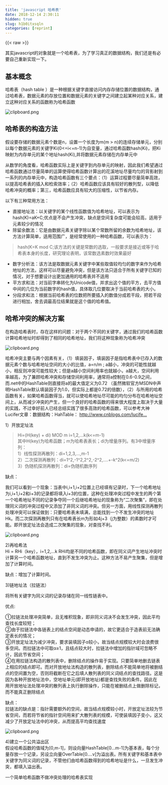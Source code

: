 ```yaml
---
title: 'javascript 哈希表' 
date: 2018-12-14 2:30:11
hidden: true
slug: h1b0itxsqln
categories: [reprint]
---
```


{{< raw >}}

                    
<p>其实javascript的对象就是一个哈希表，为了学习真正的数据结构，我们还是有必要自己重新实现一下。</p>
<h2 id="articleHeader0">基本概念</h2>
<p>哈希表（hash table ）是一种根据关键字直接访问内存存储位置的数据结构，通过哈希表，数据元素的存放位置和数据元素的关键字之间建立起某种对应关系，建立这种对应关系的函数称为哈希函数</p>
<p><span class="img-wrap"><img data-src="/img/bV3f9x?w=608&amp;h=325" src="https://static.alili.tech/img/bV3f9x?w=608&amp;h=325" alt="clipboard.png" title="clipboard.png" style="cursor: pointer; display: inline;"></span></p>
<h2 id="articleHeader1">哈希表的构造方法</h2>
<p>假设要存储的数据元素个数是n，设置一个长度为m(m &gt; n)的连续存储单元，分别以每个数据元素的关键字Ki(0&lt;=i&lt;=n-1)为自变量，通过哈希函数hash(Ki)，把Ki映射为内存单元的某个地址hash(Ki),并将数据元素存储在内存单元中</p>
<p>从数学的角度看，哈希函数实际上是关键字到内存单元的映射，因此我们希望通过哈希函数通过尽量简单的运算使得哈希函数计算出的花溪地址尽量均匀的背影射到一系列的内存单元中，构造哈希函数有三个要点：（1）运算过程要尽量简单高效，以提高哈希表的插入和检索效率；（2）哈希函数应该具有较好的散列型，以降低哈希冲突的概率；第三，哈希函数应具有较大的压缩性，以节省内存。</p>
<p>以下有三种常用方法：</p>
<ul>
<li>直接地址法：以关键字的某个线性函数值为哈希地址，可以表示为hash(K)=aK+C;优点是不会产生冲突，缺点是空间复杂度可能会较高，适用于元素较少的情况</li>
<li>除留余数法：它是由数据元素关键字除以某个常数所留的余数为哈希地址，该方法计算简单，适用范围广，是经常使用的一种哈希函数，可以表示为：</li>
</ul>
<blockquote>hash(K=K mod C;该方法的关键是常数的选取，一般要求是接近或等于哈希表本身的长度，研究理论表明，该常数选素数时效果最好</blockquote>
<ul>
<li>数字分析法：该方法是取数据元素关键字中某些取值较均匀的数字来作为哈希地址的方法，这样可以尽量避免冲突，但是该方法只适合于所有关键字已知的情况，对于想要设计出更加通用的哈希表并不适用</li>
<li>平方求和法：对当前字串转化为Unicode值，并求出这个值的平方，去平方值中间的几位为当前数字的hash值，具体取几位要取决于当前哈希表的大小。</li>
<li>分段求和法：根据当前哈希表的位数把所要插入的数值分成若干段，把若干段进行相加，舍去调最高位结果就是这个值的哈希值。</li>
</ul>
<h2 id="articleHeader2">哈希冲突的解决方案</h2>
<p>在构造哈希表时，存在这样的问题：对于两个不同的关键字，通过我们的哈希函数计算哈希地址时却得到了相同的哈希地址，我们将这种现象称为哈希冲突</p>
<p><span class="img-wrap"><img data-src="/img/bV3f92?w=783&amp;h=312" src="https://static.alili.tech/img/bV3f92?w=783&amp;h=312" alt="clipboard.png" title="clipboard.png" style="cursor: pointer;"></span></p>
<p>哈希冲突主要与两个因素有关，（1）填装因子，填装因子是指哈希表中已存入的数据元素个数与哈希地址空间的大小的比值，a=n/m ; a越小，冲突的可能性就越小，相反则冲突可能性较大；但是a越小空间利用率也就越小，a越大，空间利用率越高，为了兼顾哈希冲突和存储空间利用率，通常将a控制在0.6-0.9之间，而.net中的HashTable则直接将a的最大值定义为0.72 （虽然微软官方MSDN中声明HashTable默认填装因子为1.0，但实际上都是0.72的倍数），（2）与所用的哈希函数有关，如果哈希函数得当，就可以使哈希地址尽可能的均匀分布在哈希地址空间上，从而减少冲突的产生，但一个良好的哈希函数的得来很大程度上取决于大量的实践，不过幸好前人已经总结实践了很多高效的哈希函数，可以参考大神Lucifer文章：数据结构：HahTable：   <a href="http://www.cnblogs.com/lucifer1982/archive/2008/06/18/1224319.html" rel="nofollow noreferrer" target="_blank">http://www.cnblogs.com/lucife...</a></p>
<p>1）开放定址法</p>
<blockquote>Hi=(H(key) + di) MOD m i=1,2,...k(k&lt;=m-1)<br>其中H(key)为哈希函数；m为哈希表表长；di为增量序列。有3中增量序列：<br>1）线性探测再散列：di=1,2,3,...,m-1<br>2）二次探测再散列：di=1^2,-1^2,2^2,-2^2,....+-k^2(k&lt;=m/2)<br>3）伪随机探测再散列：di=伪随机数序列</blockquote>
<p>缺点：</p>
<p>我们可以看到一个现象：当表中i,i+1,i+2位置上已经填有记录时，下一个哈希地址为i,i+1,i+2和i+3的记录都将填入i+3的位置，这种在处理冲突过程中发生的两个第一个哈希地址不同的记录争夺同一个后继哈希地址的现象称为“二次聚集”，即在处理同义词的冲突过程中又添加了非同义词的冲突。但另一方面，用线性探测再散列处理冲突可以保证做到：只要哈希表未填满，总能找到一个不发生冲突的地址Hk。而二次探测再散列只有在哈希表长m为形如4j+3（j为整数）的素数时才可能。即开放定址法会造成二次聚集的现象，对查找不利。</p>
<p><span class="img-wrap"><img data-src="/img/bV3gaj?w=701&amp;h=312" src="https://static.alili.tech/img/bV3gaj?w=701&amp;h=312" alt="clipboard.png" title="clipboard.png" style="cursor: pointer; display: inline;"></span></p>
<p>2)再哈希法<br>Hi = RHi（key），i=1,2,...k RHi均是不同的哈希函数，即在同义词产生地址冲突时计算另一个哈希函数地址，直到不发生冲突为止。这种方法不易产生聚集，但是增加了计算时间。</p>
<p>缺点：增加了计算时间。</p>
<p>3)链地址法（拉链法）</p>
<p>将所有关键字为同义词的记录存储在同一线性链表中。</p>
<p>优点:</p>
<p>①拉链法处理冲突简单，且无堆积现象，即非同义词决不会发生冲突，因此平均查找长度较短；<br>②由于拉链法中各链表上的结点空间是动态申请的，故它更适合于造表前无法确定表长的情况；<br>③开放定址法为减少冲突，要求装填因子α较小，故当结点规模较大时会浪费很多空间。而拉链法中可取α≥1，且结点较大时，拉链法中增加的指针域可忽略不计，因此节省空间；<br>④在用拉链法构造的散列表中，删除结点的操作易于实现。只要简单地删去链表上相应的结点即可。而对开放地址法构造的散列表，删除结点不能简单地将被删结 点的空间置为空，否则将截断在它之后填人散列表的同义词结点的查找路径。这是因为各种开放地址法中，空地址单元(即开放地址)都是查找失败的条件。因此在 用开放地址法处理冲突的散列表上执行删除操作，只能在被删结点上做删除标记，而不能真正删除结点</p>
<p>缺点：<br>拉链法的缺点是：指针需要额外的空间，故当结点规模较小时，开放定址法较为节省空间，而若将节省的指针空间用来扩大散列表的规模，可使装填因子变小，这又减少了开放定址法中的冲突，从而提高平均查找速度</p>
<p><span class="img-wrap"><img data-src="/img/bV3gav?w=816&amp;h=316" src="https://static.alili.tech/img/bV3gav?w=816&amp;h=316" alt="clipboard.png" title="clipboard.png" style="cursor: pointer;"></span></p>
<p>4)建立一个公共溢出区<br>假设哈希函数的值域为[0,m-1]，则设向量HashTable[0...m-1]为基本表，每个分量存放一个记录，另设立向量OverTable[0....v]为溢出表。所有关键字和基本表中关键字为同义词的记录，不管他们由哈希函数得到的哈希地址是什么，一旦发生冲突，都填入溢出表。</p>
<p>一个简单哈希函数不做冲突处理的哈希表实现</p>
<div class="widget-codetool" style="display:none;">
      <div class="widget-codetool--inner">
      <span class="selectCode code-tool" data-toggle="tooltip" data-placement="top" title="" data-original-title="全选"></span>
      <span type="button" class="copyCode code-tool" data-toggle="tooltip" data-placement="top" data-clipboard-text="// by 司徒正美
class Hash{
    constructor(){
        this.table = new Array(1024);
    }
    hash(data) {
    //就将字符串中的每个字符的ASCLL码值相加起来，再对数组的长度取余
        var total = 0;
        for(var i = 0; i < data.length; i++) {
            total += data.charCodeAt(i);
        }
        console.log(&quot;Hash Value: &quot; +data+ &quot; -> &quot; +total);
        return total % this.table.length;
    }
    insert(key, val){
        var pos = this.hash(key);
        this.table[pos] = val;
    }
    get(key){
        var pos = this.hash(key);
        return this.table[pos] 
    }
    show(){
        for(var i = 0; i < this.table.length; i++) {
            if(this.table[i] != undefined) {
                console.log(i + &quot;:&quot; +this.table[i]);
            }
        }
    }
    }
    var someNames = [&quot;David&quot;,&quot;Jennifer&quot;,&quot;Donnie&quot;,&quot;Raymond&quot;,&quot;Cynthia&quot;,&quot;Mike&quot;,&quot;Clayton&quot;,&quot;Danny&quot;,&quot;Jonathan&quot;];
    var hash = new Hash();
    for(var i = 0; i < someNames.length; ++i) {
    hash.insert(someNames[i],someNames[i]);
    }
    
    hash.show(); " title="" data-original-title="复制"></span>
      <span type="button" class="saveToNote code-tool" data-toggle="tooltip" data-placement="top" title="" data-original-title="放进笔记"></span>
      </div>
      </div><pre class="javascript hljs"><code class="javascript"><span class="hljs-comment">// by 司徒正美</span>
<span class="hljs-class"><span class="hljs-keyword">class</span> <span class="hljs-title">Hash</span></span>{
    <span class="hljs-keyword">constructor</span>(){
        <span class="hljs-keyword">this</span>.table = <span class="hljs-keyword">new</span> <span class="hljs-built_in">Array</span>(<span class="hljs-number">1024</span>);
    }
    hash(data) {
    <span class="hljs-comment">//就将字符串中的每个字符的ASCLL码值相加起来，再对数组的长度取余</span>
        <span class="hljs-keyword">var</span> total = <span class="hljs-number">0</span>;
        <span class="hljs-keyword">for</span>(<span class="hljs-keyword">var</span> i = <span class="hljs-number">0</span>; i &lt; data.length; i++) {
            total += data.charCodeAt(i);
        }
        <span class="hljs-built_in">console</span>.log(<span class="hljs-string">"Hash Value: "</span> +data+ <span class="hljs-string">" -&gt; "</span> +total);
        <span class="hljs-keyword">return</span> total % <span class="hljs-keyword">this</span>.table.length;
    }
    insert(key, val){
        <span class="hljs-keyword">var</span> pos = <span class="hljs-keyword">this</span>.hash(key);
        <span class="hljs-keyword">this</span>.table[pos] = val;
    }
    get(key){
        <span class="hljs-keyword">var</span> pos = <span class="hljs-keyword">this</span>.hash(key);
        <span class="hljs-keyword">return</span> <span class="hljs-keyword">this</span>.table[pos] 
    }
    show(){
        <span class="hljs-keyword">for</span>(<span class="hljs-keyword">var</span> i = <span class="hljs-number">0</span>; i &lt; <span class="hljs-keyword">this</span>.table.length; i++) {
            <span class="hljs-keyword">if</span>(<span class="hljs-keyword">this</span>.table[i] != <span class="hljs-literal">undefined</span>) {
                <span class="hljs-built_in">console</span>.log(i + <span class="hljs-string">":"</span> +<span class="hljs-keyword">this</span>.table[i]);
            }
        }
    }
    }
    <span class="hljs-keyword">var</span> someNames = [<span class="hljs-string">"David"</span>,<span class="hljs-string">"Jennifer"</span>,<span class="hljs-string">"Donnie"</span>,<span class="hljs-string">"Raymond"</span>,<span class="hljs-string">"Cynthia"</span>,<span class="hljs-string">"Mike"</span>,<span class="hljs-string">"Clayton"</span>,<span class="hljs-string">"Danny"</span>,<span class="hljs-string">"Jonathan"</span>];
    <span class="hljs-keyword">var</span> hash = <span class="hljs-keyword">new</span> Hash();
    <span class="hljs-keyword">for</span>(<span class="hljs-keyword">var</span> i = <span class="hljs-number">0</span>; i &lt; someNames.length; ++i) {
    hash.insert(someNames[i],someNames[i]);
    }
    
    hash.show(); </code></pre>
<p><span class="img-wrap"><img data-src="/img/bV3gfL?w=834&amp;h=650" src="https://static.alili.tech/img/bV3gfL?w=834&amp;h=650" alt="clipboard.png" title="clipboard.png" style="cursor: pointer; display: inline;"></span></p>
<p>采用的是平方取中法构建哈希函数，开放地址法线性探测法进行解决冲突。</p>
<div class="widget-codetool" style="display:none;">
      <div class="widget-codetool--inner">
      <span class="selectCode code-tool" data-toggle="tooltip" data-placement="top" title="" data-original-title="全选"></span>
      <span type="button" class="copyCode code-tool" data-toggle="tooltip" data-placement="top" data-clipboard-text="class Hash{
    constructor(){
        this.table = new Array(1000);
    }
    hash(data) {
        var total = 0;
        for(var i = 0; i < data.length; i++) {
            total += data.charCodeAt(i);
        }
            //把字符串转化为字符用来求和之后进行平方运算
        var s = total * total + &quot;&quot;
            //保留中间2位
        var index = s.charAt( s.length/2 -1) *10 + s.charAt( s.length/2  ) * 1
        console.log(&quot;Hash Value: &quot; +data+ &quot; -> &quot; +index);
        return index;
    }
    solveClash(index, value){
        var table = this.table
        //进行线性开放地址法解决冲突
        for(var i=0; index+i<1000;i++){
            if(table[index+i] == null){
                table[index+i] = value;
                break;
            }
        }
    }
    insert(key, val){
        var index = this.hash(key);
        //把取中当做哈希表中索引
        if(this.table[index] == null){
            this.table[index] = val;
        }else{
            this.solveClash(index, val);
        }
    }
    get(key){
        var pos = this.hash(key);
        return this.table[pos] 
    }
    show(){
        for(var i = 0; i < this.table.length; i++) {
            if(this.table[i] != undefined) {
                console.log(i + &quot;:&quot; +this.table[i]);
            }
        }
    }
}
var someNames = [&quot;David&quot;,&quot;Jennifer&quot;,&quot;Donnie&quot;,&quot;Raymond&quot;,&quot;Cynthia&quot;,&quot;Mike&quot;,&quot;Clayton&quot;,&quot;Danny&quot;,&quot;Jonathan&quot;];
var hash = new Hash();
for(var i = 0; i < someNames.length; ++i) {
    hash.insert(someNames[i],someNames[i]);
}

hash.show(); " title="" data-original-title="复制"></span>
      <span type="button" class="saveToNote code-tool" data-toggle="tooltip" data-placement="top" title="" data-original-title="放进笔记"></span>
      </div>
      </div><pre class="javascript hljs"><code class="javascript"><span class="hljs-class"><span class="hljs-keyword">class</span> <span class="hljs-title">Hash</span></span>{
    <span class="hljs-keyword">constructor</span>(){
        <span class="hljs-keyword">this</span>.table = <span class="hljs-keyword">new</span> <span class="hljs-built_in">Array</span>(<span class="hljs-number">1000</span>);
    }
    hash(data) {
        <span class="hljs-keyword">var</span> total = <span class="hljs-number">0</span>;
        <span class="hljs-keyword">for</span>(<span class="hljs-keyword">var</span> i = <span class="hljs-number">0</span>; i &lt; data.length; i++) {
            total += data.charCodeAt(i);
        }
            <span class="hljs-comment">//把字符串转化为字符用来求和之后进行平方运算</span>
        <span class="hljs-keyword">var</span> s = total * total + <span class="hljs-string">""</span>
            <span class="hljs-comment">//保留中间2位</span>
        <span class="hljs-keyword">var</span> index = s.charAt( s.length/<span class="hljs-number">2</span> <span class="hljs-number">-1</span>) *<span class="hljs-number">10</span> + s.charAt( s.length/<span class="hljs-number">2</span>  ) * <span class="hljs-number">1</span>
        <span class="hljs-built_in">console</span>.log(<span class="hljs-string">"Hash Value: "</span> +data+ <span class="hljs-string">" -&gt; "</span> +index);
        <span class="hljs-keyword">return</span> index;
    }
    solveClash(index, value){
        <span class="hljs-keyword">var</span> table = <span class="hljs-keyword">this</span>.table
        <span class="hljs-comment">//进行线性开放地址法解决冲突</span>
        <span class="hljs-keyword">for</span>(<span class="hljs-keyword">var</span> i=<span class="hljs-number">0</span>; index+i&lt;<span class="hljs-number">1000</span>;i++){
            <span class="hljs-keyword">if</span>(table[index+i] == <span class="hljs-literal">null</span>){
                table[index+i] = value;
                <span class="hljs-keyword">break</span>;
            }
        }
    }
    insert(key, val){
        <span class="hljs-keyword">var</span> index = <span class="hljs-keyword">this</span>.hash(key);
        <span class="hljs-comment">//把取中当做哈希表中索引</span>
        <span class="hljs-keyword">if</span>(<span class="hljs-keyword">this</span>.table[index] == <span class="hljs-literal">null</span>){
            <span class="hljs-keyword">this</span>.table[index] = val;
        }<span class="hljs-keyword">else</span>{
            <span class="hljs-keyword">this</span>.solveClash(index, val);
        }
    }
    get(key){
        <span class="hljs-keyword">var</span> pos = <span class="hljs-keyword">this</span>.hash(key);
        <span class="hljs-keyword">return</span> <span class="hljs-keyword">this</span>.table[pos] 
    }
    show(){
        <span class="hljs-keyword">for</span>(<span class="hljs-keyword">var</span> i = <span class="hljs-number">0</span>; i &lt; <span class="hljs-keyword">this</span>.table.length; i++) {
            <span class="hljs-keyword">if</span>(<span class="hljs-keyword">this</span>.table[i] != <span class="hljs-literal">undefined</span>) {
                <span class="hljs-built_in">console</span>.log(i + <span class="hljs-string">":"</span> +<span class="hljs-keyword">this</span>.table[i]);
            }
        }
    }
}
<span class="hljs-keyword">var</span> someNames = [<span class="hljs-string">"David"</span>,<span class="hljs-string">"Jennifer"</span>,<span class="hljs-string">"Donnie"</span>,<span class="hljs-string">"Raymond"</span>,<span class="hljs-string">"Cynthia"</span>,<span class="hljs-string">"Mike"</span>,<span class="hljs-string">"Clayton"</span>,<span class="hljs-string">"Danny"</span>,<span class="hljs-string">"Jonathan"</span>];
<span class="hljs-keyword">var</span> hash = <span class="hljs-keyword">new</span> Hash();
<span class="hljs-keyword">for</span>(<span class="hljs-keyword">var</span> i = <span class="hljs-number">0</span>; i &lt; someNames.length; ++i) {
    hash.insert(someNames[i],someNames[i]);
}

hash.show(); </code></pre>
<p><span class="img-wrap"><img data-src="/img/bV3gjB?w=562&amp;h=652" src="https://static.alili.tech/img/bV3gjB?w=562&amp;h=652" alt="clipboard.png" title="clipboard.png" style="cursor: pointer;"></span></p>
<h2 id="articleHeader3">几种常见的hash函数</h2>
<h3 id="articleHeader4">DJBHash</h3>
<div class="widget-codetool" style="display:none;">
      <div class="widget-codetool--inner">
      <span class="selectCode code-tool" data-toggle="tooltip" data-placement="top" title="" data-original-title="全选"></span>
      <span type="button" class="copyCode code-tool" data-toggle="tooltip" data-placement="top" data-clipboard-text="unsigned int DJBHash(char *str)    
{    
    unsigned int hash = 5381;    
     
    while (*str){    
        hash = ((hash << 5) + hash) + (*str++); /* times 33 */    
    }    
    hash &amp;= ~(1 << 31); /* strip the highest bit */    
    return hash;    
}
" title="" data-original-title="复制"></span>
      <span type="button" class="saveToNote code-tool" data-toggle="tooltip" data-placement="top" title="" data-original-title="放进笔记"></span>
      </div>
      </div><pre class="cpp hljs"><code class="cpp"><span class="hljs-function"><span class="hljs-keyword">unsigned</span> <span class="hljs-keyword">int</span> <span class="hljs-title">DJBHash</span><span class="hljs-params">(<span class="hljs-keyword">char</span> *str)</span>    
</span>{    
    <span class="hljs-keyword">unsigned</span> <span class="hljs-keyword">int</span> hash = <span class="hljs-number">5381</span>;    
     
    <span class="hljs-keyword">while</span> (*str){    
        hash = ((hash &lt;&lt; <span class="hljs-number">5</span>) + hash) + (*str++); <span class="hljs-comment">/* times 33 */</span>    
    }    
    hash &amp;= ~(<span class="hljs-number">1</span> &lt;&lt; <span class="hljs-number">31</span>); <span class="hljs-comment">/* strip the highest bit */</span>    
    <span class="hljs-keyword">return</span> hash;    
}
</code></pre>
<p>javascript版</p>
<div class="widget-codetool" style="display:none;">
      <div class="widget-codetool--inner">
      <span class="selectCode code-tool" data-toggle="tooltip" data-placement="top" title="" data-original-title="全选"></span>
      <span type="button" class="copyCode code-tool" data-toggle="tooltip" data-placement="top" data-clipboard-text="function DJBHash(str)    {    
    var hash = 5381;   
    var len = str.length , i = 0
     
    while (len--){    
        hash = (hash << 5) + hash + str.charCodeAt(i++); /* times 33 */    
    }    
    hash &amp;= ~(1 << 31); /* strip the highest bit */    
    return hash;    
}" title="" data-original-title="复制"></span>
      <span type="button" class="saveToNote code-tool" data-toggle="tooltip" data-placement="top" title="" data-original-title="放进笔记"></span>
      </div>
      </div><pre class="javascript hljs"><code class="javascript"><span class="hljs-function"><span class="hljs-keyword">function</span> <span class="hljs-title">DJBHash</span>(<span class="hljs-params">str</span>)    </span>{    
    <span class="hljs-keyword">var</span> hash = <span class="hljs-number">5381</span>;   
    <span class="hljs-keyword">var</span> len = str.length , i = <span class="hljs-number">0</span>
     
    <span class="hljs-keyword">while</span> (len--){    
        hash = (hash &lt;&lt; <span class="hljs-number">5</span>) + hash + str.charCodeAt(i++); <span class="hljs-comment">/* times 33 */</span>    
    }    
    hash &amp;= ~(<span class="hljs-number">1</span> &lt;&lt; <span class="hljs-number">31</span>); <span class="hljs-comment">/* strip the highest bit */</span>    
    <span class="hljs-keyword">return</span> hash;    
}</code></pre>
<h3 id="articleHeader5">JS</h3>
<p>Justin Sobel写的一个位操作的哈希函数。<br>原版</p>
<div class="widget-codetool" style="display:none;">
      <div class="widget-codetool--inner">
      <span class="selectCode code-tool" data-toggle="tooltip" data-placement="top" title="" data-original-title="全选"></span>
      <span type="button" class="copyCode code-tool" data-toggle="tooltip" data-placement="top" data-clipboard-text="public long JSHash(String str)  
   {  
      long hash = 1315423911;  
      for(int i = 0; i < str.length(); i++)  
      {  
         hash ^= ((hash << 5) + str.charAt(i) + (hash >> 2));  
      }  
      return hash;  
   }  " title="" data-original-title="复制"></span>
      <span type="button" class="saveToNote code-tool" data-toggle="tooltip" data-placement="top" title="" data-original-title="放进笔记"></span>
      </div>
      </div><pre class="hljs processing"><code><span class="hljs-keyword">public</span> <span class="hljs-keyword">long</span> JSHash(<span class="hljs-keyword">String</span> <span class="hljs-built_in">str</span>)  
   {  
      <span class="hljs-keyword">long</span> hash = <span class="hljs-number">1315423911</span>;  
      <span class="hljs-keyword">for</span>(<span class="hljs-built_in">int</span> i = <span class="hljs-number">0</span>; i &lt; <span class="hljs-built_in">str</span>.length(); i++)  
      {  
         hash ^= ((hash &lt;&lt; <span class="hljs-number">5</span>) + <span class="hljs-built_in">str</span>.charAt(i) + (hash &gt;&gt; <span class="hljs-number">2</span>));  
      }  
      <span class="hljs-keyword">return</span> hash;  
   }  </code></pre>
<p>javascript版</p>
<div class="widget-codetool" style="display:none;">
      <div class="widget-codetool--inner">
      <span class="selectCode code-tool" data-toggle="tooltip" data-placement="top" title="" data-original-title="全选"></span>
      <span type="button" class="copyCode code-tool" data-toggle="tooltip" data-placement="top" data-clipboard-text="function JSHash(str)  {  
      var hash = 1315423911;  
      for(var i = 0; i < str.length; i++)  {  
         hash ^= ((hash << 5) + str.charCodeAt(i) + (hash >> 2));  
      }  
      return hash;  
}  " title="" data-original-title="复制"></span>
      <span type="button" class="saveToNote code-tool" data-toggle="tooltip" data-placement="top" title="" data-original-title="放进笔记"></span>
      </div>
      </div><pre class="hljs matlab"><code><span class="hljs-function"><span class="hljs-keyword">function</span> <span class="hljs-title">JSHash</span><span class="hljs-params">(str)</span>  {  </span>
      var hash = <span class="hljs-number">1315423911</span>;  
      <span class="hljs-keyword">for</span>(var <span class="hljs-built_in">i</span> = <span class="hljs-number">0</span>; <span class="hljs-built_in">i</span> &lt; str.<span class="hljs-built_in">length</span>; <span class="hljs-built_in">i</span>++)  {  
         hash ^= ((hash &lt;&lt; <span class="hljs-number">5</span>) + str.charCodeAt(i) + (hash &gt;&gt; <span class="hljs-number">2</span>));  
      }  
      <span class="hljs-keyword">return</span> hash;  
}  </code></pre>
<h3 id="articleHeader6">PJW</h3>
<p>该散列算法是基于贝尔实验室的彼得J温伯格的的研究。在Compilers一书中（原则，技术和工具），建议采用这个算法的散列函数的哈希方法。</p>
<div class="widget-codetool" style="display:none;">
      <div class="widget-codetool--inner">
      <span class="selectCode code-tool" data-toggle="tooltip" data-placement="top" title="" data-original-title="全选"></span>
      <span type="button" class="copyCode code-tool" data-toggle="tooltip" data-placement="top" data-clipboard-text="public long PJWHash(String str)  
   {  
      long BitsInUnsignedInt = (long)(4 * 8);  
      long ThreeQuarters     = (long)((BitsInUnsignedInt  * 3) / 4);  
      long OneEighth         = (long)(BitsInUnsignedInt / 8);  
      long HighBits          = (long)(0xFFFFFFFF) << (BitsInUnsignedInt - OneEighth);  
      long hash              = 0;  
      long test              = 0;  
      for(int i = 0; i < str.length(); i++)  
      {  
         hash = (hash << OneEighth) + str.charAt(i);  
         if((test = hash &amp; HighBits)  != 0)  
         {  
            hash = (( hash ^ (test >> ThreeQuarters)) &amp; (~HighBits));  
         }  
      }  
      return hash;  
   }  " title="" data-original-title="复制"></span>
      <span type="button" class="saveToNote code-tool" data-toggle="tooltip" data-placement="top" title="" data-original-title="放进笔记"></span>
      </div>
      </div><pre class="java hljs"><code class="java"><span class="hljs-function"><span class="hljs-keyword">public</span> <span class="hljs-keyword">long</span> <span class="hljs-title">PJWHash</span><span class="hljs-params">(String str)</span>  
   </span>{  
      <span class="hljs-keyword">long</span> BitsInUnsignedInt = (<span class="hljs-keyword">long</span>)(<span class="hljs-number">4</span> * <span class="hljs-number">8</span>);  
      <span class="hljs-keyword">long</span> ThreeQuarters     = (<span class="hljs-keyword">long</span>)((BitsInUnsignedInt  * <span class="hljs-number">3</span>) / <span class="hljs-number">4</span>);  
      <span class="hljs-keyword">long</span> OneEighth         = (<span class="hljs-keyword">long</span>)(BitsInUnsignedInt / <span class="hljs-number">8</span>);  
      <span class="hljs-keyword">long</span> HighBits          = (<span class="hljs-keyword">long</span>)(<span class="hljs-number">0xFFFFFFFF</span>) &lt;&lt; (BitsInUnsignedInt - OneEighth);  
      <span class="hljs-keyword">long</span> hash              = <span class="hljs-number">0</span>;  
      <span class="hljs-keyword">long</span> test              = <span class="hljs-number">0</span>;  
      <span class="hljs-keyword">for</span>(<span class="hljs-keyword">int</span> i = <span class="hljs-number">0</span>; i &lt; str.length(); i++)  
      {  
         hash = (hash &lt;&lt; OneEighth) + str.charAt(i);  
         <span class="hljs-keyword">if</span>((test = hash &amp; HighBits)  != <span class="hljs-number">0</span>)  
         {  
            hash = (( hash ^ (test &gt;&gt; ThreeQuarters)) &amp; (~HighBits));  
         }  
      }  
      <span class="hljs-keyword">return</span> hash;  
   }  </code></pre>
<p>javascript版</p>
<div class="widget-codetool" style="display:none;">
      <div class="widget-codetool--inner">
      <span class="selectCode code-tool" data-toggle="tooltip" data-placement="top" title="" data-original-title="全选"></span>
      <span type="button" class="copyCode code-tool" data-toggle="tooltip" data-placement="top" data-clipboard-text="function PJWHash( str)  {  
      var BitsInUnsignedInt = 4 * 8;  
      var ThreeQuarters     =  (BitsInUnsignedInt  * 3) / 4;  
      var OneEighth         = (BitsInUnsignedInt / 8);  
      var HighBits          = (0xFFFFFFFF) << (BitsInUnsignedInt - OneEighth);  
      var hash              = 0;  
      var test              = 0;  
      for(var i = 0; i < str.length; i++)  {  
         hash = (hash << OneEighth) + str.charCodeAt(i);  
         if((test = hash &amp; HighBits)  != 0)  
         {  
            hash = (( hash ^ (test >> ThreeQuarters)) &amp; (~HighBits));  
         }  
      }  
      return hash;  
} " title="" data-original-title="复制"></span>
      <span type="button" class="saveToNote code-tool" data-toggle="tooltip" data-placement="top" title="" data-original-title="放进笔记"></span>
      </div>
      </div><pre class="javascript hljs"><code class="javascript"><span class="hljs-function"><span class="hljs-keyword">function</span> <span class="hljs-title">PJWHash</span>(<span class="hljs-params"> str</span>)  </span>{  
      <span class="hljs-keyword">var</span> BitsInUnsignedInt = <span class="hljs-number">4</span> * <span class="hljs-number">8</span>;  
      <span class="hljs-keyword">var</span> ThreeQuarters     =  (BitsInUnsignedInt  * <span class="hljs-number">3</span>) / <span class="hljs-number">4</span>;  
      <span class="hljs-keyword">var</span> OneEighth         = (BitsInUnsignedInt / <span class="hljs-number">8</span>);  
      <span class="hljs-keyword">var</span> HighBits          = (<span class="hljs-number">0xFFFFFFFF</span>) &lt;&lt; (BitsInUnsignedInt - OneEighth);  
      <span class="hljs-keyword">var</span> hash              = <span class="hljs-number">0</span>;  
      <span class="hljs-keyword">var</span> test              = <span class="hljs-number">0</span>;  
      <span class="hljs-keyword">for</span>(<span class="hljs-keyword">var</span> i = <span class="hljs-number">0</span>; i &lt; str.length; i++)  {  
         hash = (hash &lt;&lt; OneEighth) + str.charCodeAt(i);  
         <span class="hljs-keyword">if</span>((test = hash &amp; HighBits)  != <span class="hljs-number">0</span>)  
         {  
            hash = (( hash ^ (test &gt;&gt; ThreeQuarters)) &amp; (~HighBits));  
         }  
      }  
      <span class="hljs-keyword">return</span> hash;  
} </code></pre>
<p>如果将上面的哈表的hash函数改成这个，打印如下：</p>
<p><span class="img-wrap"><img data-src="/img/bV3gpD?w=534&amp;h=684" src="https://static.alili.tech/img/bV3gpD?w=534&amp;h=684" alt="clipboard.png" title="clipboard.png" style="cursor: pointer;"></span></p>
<p>性能会大幅下隆，因为这让我们的table数组表得非常庞大。</p>
<h3 id="articleHeader7">ELF</h3>
<p>和PJW很相似，在Unix系统中使用的较多。</p>
<div class="widget-codetool" style="display:none;">
      <div class="widget-codetool--inner">
      <span class="selectCode code-tool" data-toggle="tooltip" data-placement="top" title="" data-original-title="全选"></span>
      <span type="button" class="copyCode code-tool" data-toggle="tooltip" data-placement="top" data-clipboard-text="public long ELFHash(String str)  
   {  
      long hash = 0;  
      long x    = 0;  
      for(int i = 0; i < str.length(); i++)  
      {  
         hash = (hash << 4) + str.charAt(i);  
         if((x = hash &amp; 0xF0000000L) != 0)  
         {  
            hash ^= (x >> 24);  
         }  
         hash &amp;= ~x;  
      }  
      return hash;  
   }  " title="" data-original-title="复制"></span>
      <span type="button" class="saveToNote code-tool" data-toggle="tooltip" data-placement="top" title="" data-original-title="放进笔记"></span>
      </div>
      </div><pre class="java hljs"><code class="java"><span class="hljs-function"><span class="hljs-keyword">public</span> <span class="hljs-keyword">long</span> <span class="hljs-title">ELFHash</span><span class="hljs-params">(String str)</span>  
   </span>{  
      <span class="hljs-keyword">long</span> hash = <span class="hljs-number">0</span>;  
      <span class="hljs-keyword">long</span> x    = <span class="hljs-number">0</span>;  
      <span class="hljs-keyword">for</span>(<span class="hljs-keyword">int</span> i = <span class="hljs-number">0</span>; i &lt; str.length(); i++)  
      {  
         hash = (hash &lt;&lt; <span class="hljs-number">4</span>) + str.charAt(i);  
         <span class="hljs-keyword">if</span>((x = hash &amp; <span class="hljs-number">0xF0000000L</span>) != <span class="hljs-number">0</span>)  
         {  
            hash ^= (x &gt;&gt; <span class="hljs-number">24</span>);  
         }  
         hash &amp;= ~x;  
      }  
      <span class="hljs-keyword">return</span> hash;  
   }  </code></pre>
<h3 id="articleHeader8">BKDR</h3>
<p>这个算法来自Brian Kernighan 和 Dennis Ritchie的 The C Programming Language。这是一个很简单的哈希算法,使用了一系列奇怪的数字,形式如31,3131,31...31,看上去和DJB算法很相似。</p>
<div class="widget-codetool" style="display:none;">
      <div class="widget-codetool--inner">
      <span class="selectCode code-tool" data-toggle="tooltip" data-placement="top" title="" data-original-title="全选"></span>
      <span type="button" class="copyCode code-tool" data-toggle="tooltip" data-placement="top" data-clipboard-text="public long BKDRHash(String str)  
   {  
      long seed = 131; // 31 131 1313 13131 131313 etc..  
      long hash = 0;  
      for(int i = 0; i < str.length(); i++)  
      {  
         hash = (hash * seed) + str.charAt(i);  
      }  
      return hash;  
   }  " title="" data-original-title="复制"></span>
      <span type="button" class="saveToNote code-tool" data-toggle="tooltip" data-placement="top" title="" data-original-title="放进笔记"></span>
      </div>
      </div><pre class="java hljs"><code class="java"><span class="hljs-function"><span class="hljs-keyword">public</span> <span class="hljs-keyword">long</span> <span class="hljs-title">BKDRHash</span><span class="hljs-params">(String str)</span>  
   </span>{  
      <span class="hljs-keyword">long</span> seed = <span class="hljs-number">131</span>; <span class="hljs-comment">// 31 131 1313 13131 131313 etc..  </span>
      <span class="hljs-keyword">long</span> hash = <span class="hljs-number">0</span>;  
      <span class="hljs-keyword">for</span>(<span class="hljs-keyword">int</span> i = <span class="hljs-number">0</span>; i &lt; str.length(); i++)  
      {  
         hash = (hash * seed) + str.charAt(i);  
      }  
      <span class="hljs-keyword">return</span> hash;  
   }  </code></pre>
<h3 id="articleHeader9">SDBM</h3>
<p>这个算法在开源的SDBM中使用，似乎对很多不同类型的数据都能得到不错的分布。</p>
<div class="widget-codetool" style="display:none;">
      <div class="widget-codetool--inner">
      <span class="selectCode code-tool" data-toggle="tooltip" data-placement="top" title="" data-original-title="全选"></span>
      <span type="button" class="copyCode code-tool" data-toggle="tooltip" data-placement="top" data-clipboard-text="public long SDBMHash(String str)  
   {  
      long hash = 0;  
      for(int i = 0; i < str.length(); i++)  
      {  
         hash = str.charAt(i) + (hash << 6) + (hash << 16) - hash;  
      }  
      return hash;  
   }  " title="" data-original-title="复制"></span>
      <span type="button" class="saveToNote code-tool" data-toggle="tooltip" data-placement="top" title="" data-original-title="放进笔记"></span>
      </div>
      </div><pre class="java hljs"><code class="java"><span class="hljs-function"><span class="hljs-keyword">public</span> <span class="hljs-keyword">long</span> <span class="hljs-title">SDBMHash</span><span class="hljs-params">(String str)</span>  
   </span>{  
      <span class="hljs-keyword">long</span> hash = <span class="hljs-number">0</span>;  
      <span class="hljs-keyword">for</span>(<span class="hljs-keyword">int</span> i = <span class="hljs-number">0</span>; i &lt; str.length(); i++)  
      {  
         hash = str.charAt(i) + (hash &lt;&lt; <span class="hljs-number">6</span>) + (hash &lt;&lt; <span class="hljs-number">16</span>) - hash;  
      }  
      <span class="hljs-keyword">return</span> hash;  
   }  </code></pre>
<h3 id="articleHeader10">DJB</h3>
<p>这个算法是Daniel J.Bernstein 教授发明的，是目前公布的最有效的哈希函数。</p>
<div class="widget-codetool" style="display:none;">
      <div class="widget-codetool--inner">
      <span class="selectCode code-tool" data-toggle="tooltip" data-placement="top" title="" data-original-title="全选"></span>
      <span type="button" class="copyCode code-tool" data-toggle="tooltip" data-placement="top" data-clipboard-text="public long DJBHash(String str)  
   {  
      long hash = 5381;  
      for(int i = 0; i < str.length(); i++)  
      {  
         hash = ((hash << 5) + hash) + str.charAt(i);  
      }  
      return hash;  
   }  " title="" data-original-title="复制"></span>
      <span type="button" class="saveToNote code-tool" data-toggle="tooltip" data-placement="top" title="" data-original-title="放进笔记"></span>
      </div>
      </div><pre class="java hljs"><code class="java"><span class="hljs-function"><span class="hljs-keyword">public</span> <span class="hljs-keyword">long</span> <span class="hljs-title">DJBHash</span><span class="hljs-params">(String str)</span>  
   </span>{  
      <span class="hljs-keyword">long</span> hash = <span class="hljs-number">5381</span>;  
      <span class="hljs-keyword">for</span>(<span class="hljs-keyword">int</span> i = <span class="hljs-number">0</span>; i &lt; str.length(); i++)  
      {  
         hash = ((hash &lt;&lt; <span class="hljs-number">5</span>) + hash) + str.charAt(i);  
      }  
      <span class="hljs-keyword">return</span> hash;  
   }  </code></pre>
<h3 id="articleHeader11">DEK</h3>
<p>由伟大的Knuth在《编程的艺术 第三卷》的第六章排序和搜索中给出。</p>
<div class="widget-codetool" style="display:none;">
      <div class="widget-codetool--inner">
      <span class="selectCode code-tool" data-toggle="tooltip" data-placement="top" title="" data-original-title="全选"></span>
      <span type="button" class="copyCode code-tool" data-toggle="tooltip" data-placement="top" data-clipboard-text="public long DEKHash(String str)  
   {  
      long hash = str.length();  
      for(int i = 0; i < str.length(); i++)  
      {  
         hash = ((hash << 5) ^ (hash >> 27)) ^ str.charAt(i);  
      }  
      return hash;  
   }  " title="" data-original-title="复制"></span>
      <span type="button" class="saveToNote code-tool" data-toggle="tooltip" data-placement="top" title="" data-original-title="放进笔记"></span>
      </div>
      </div><pre class="java hljs"><code class="java"><span class="hljs-function"><span class="hljs-keyword">public</span> <span class="hljs-keyword">long</span> <span class="hljs-title">DEKHash</span><span class="hljs-params">(String str)</span>  
   </span>{  
      <span class="hljs-keyword">long</span> hash = str.length();  
      <span class="hljs-keyword">for</span>(<span class="hljs-keyword">int</span> i = <span class="hljs-number">0</span>; i &lt; str.length(); i++)  
      {  
         hash = ((hash &lt;&lt; <span class="hljs-number">5</span>) ^ (hash &gt;&gt; <span class="hljs-number">27</span>)) ^ str.charAt(i);  
      }  
      <span class="hljs-keyword">return</span> hash;  
   }  </code></pre>
<h3 id="articleHeader12">AP</h3>
<p>由Arash Partow贡献的一个哈希函数，继承了上面以旋转以为和加操作</p>
<div class="widget-codetool" style="display:none;">
      <div class="widget-codetool--inner">
      <span class="selectCode code-tool" data-toggle="tooltip" data-placement="top" title="" data-original-title="全选"></span>
      <span type="button" class="copyCode code-tool" data-toggle="tooltip" data-placement="top" data-clipboard-text="public long APHash(String str)  
{  
      long hash = 0xAAAAAAAA;  
      for(int i = 0; i < str.length(); i++)  
      {  
         if ((i &amp; 1) == 0)  
         {  
            hash ^= ((hash << 7) ^ str.charAt(i) * (hash >> 3));  
         }  
         else  
         {  
            hash ^= (~((hash << 11) + str.charAt(i) ^ (hash >> 5)));  
         }  
      }  
      return hash;  
   }   " title="" data-original-title="复制"></span>
      <span type="button" class="saveToNote code-tool" data-toggle="tooltip" data-placement="top" title="" data-original-title="放进笔记"></span>
      </div>
      </div><pre class="java hljs"><code class="java"><span class="hljs-function"><span class="hljs-keyword">public</span> <span class="hljs-keyword">long</span> <span class="hljs-title">APHash</span><span class="hljs-params">(String str)</span>  
</span>{  
      <span class="hljs-keyword">long</span> hash = <span class="hljs-number">0xAAAAAAAA</span>;  
      <span class="hljs-keyword">for</span>(<span class="hljs-keyword">int</span> i = <span class="hljs-number">0</span>; i &lt; str.length(); i++)  
      {  
         <span class="hljs-keyword">if</span> ((i &amp; <span class="hljs-number">1</span>) == <span class="hljs-number">0</span>)  
         {  
            hash ^= ((hash &lt;&lt; <span class="hljs-number">7</span>) ^ str.charAt(i) * (hash &gt;&gt; <span class="hljs-number">3</span>));  
         }  
         <span class="hljs-keyword">else</span>  
         {  
            hash ^= (~((hash &lt;&lt; <span class="hljs-number">11</span>) + str.charAt(i) ^ (hash &gt;&gt; <span class="hljs-number">5</span>)));  
         }  
      }  
      <span class="hljs-keyword">return</span> hash;  
   }   </code></pre>
<p><span class="img-wrap"><img data-src="/img/bV3gr6?w=1544&amp;h=836" src="https://static.alili.tech/img/bV3gr6?w=1544&amp;h=836" alt="clipboard.png" title="clipboard.png" style="cursor: pointer;"></span><br>其中数据1为100000个字母和数字组成的随机串哈希冲突个数。数据2为100000个有意义的英文句子哈希冲突个数。数据3为数据1的哈希值与 1000003(大素数)求模后存储到线性表中冲突的个数。数据4为数据1的哈希值与10000019(更大素数)求模后存储到线性表中冲突的个数。</p>
<p>经过比较，得出以上平均得分。平均数为平方平均数。可以发现，BKDRHash无论是在实际效果还是编码实现中，效果都是最突出的。APHash也是较为优秀的算法。DJBHash,JSHash,RSHash与SDBMHash各有千秋。PJWHash与ELFHash效果最差，但得分相似，其算法本质是相似的。</p>

                
{{< /raw >}}

# 版权声明
本文资源来源互联网，仅供学习研究使用，版权归该资源的合法拥有者所有，

本文仅用于学习、研究和交流目的。转载请注明出处、完整链接以及原作者。

原作者若认为本站侵犯了您的版权，请联系我们，我们会立即删除！

## 原文标题
javascript 哈希表

## 原文链接
[https://segmentfault.com/a/1190000013132249](https://segmentfault.com/a/1190000013132249)

